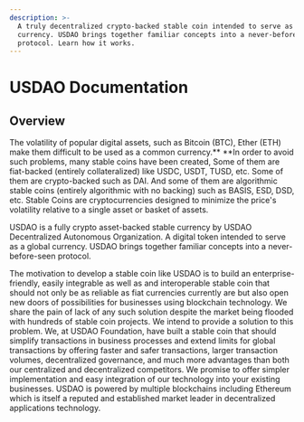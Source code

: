 ```yaml
---
description: >-
  A truly decentralized crypto-backed stable coin intended to serve as a global
  currency. USDAO brings together familiar concepts into a never-before-seen
  protocol.​ Learn how it works.
---
```


# USDAO Documentation

## Overview

The volatility of popular digital assets, such as Bitcoin (BTC), Ether (ETH) make them difficult to be used as a common currency.** **In order to avoid such problems, many stable coins have been created, Some of them are fiat-backed (entirely collateralized) like USDC, USDT, TUSD, etc. Some of them are crypto-backed such as DAI. And some of them are algorithmic stable coins (entirely algorithmic with no backing) such as BASIS, ESD, DSD, etc. Stable Coins are cryptocurrencies designed to minimize the price's volatility relative to a single asset or basket of assets.

USDAO is a fully crypto asset-backed stable currency by USDAO Decentralized Autonomous Organization. A digital token intended to serve as a global currency. USDAO brings together familiar concepts into a never-before-seen protocol.

The motivation to develop a stable coin like USDAO is to build an enterprise-friendly, easily integrable as well as and interoperable stable coin that should not only be as reliable as fiat currencies currently are but also open new doors of possibilities for businesses using blockchain technology. We share the pain of lack of any such solution despite the market being flooded with hundreds of stable coin projects. We intend to provide a solution to this problem. We, at USDAO Foundation, have built a stable coin that should simplify transactions in business processes and extend limits for global transactions by offering faster and safer transactions, larger transaction volumes, decentralized governance, and much more advantages than both our centralized and decentralized competitors. We promise to offer simpler implementation and easy integration of our technology into your existing businesses. USDAO is powered by multiple blockchains including Ethereum which is itself a reputed and established market leader in decentralized applications technology.


